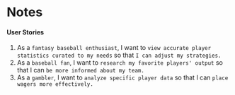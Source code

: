 # Notes

#### User Stories

1. As a ```fantasy baseball enthusiast```, I want to ```view accurate player statistics curated to my needs``` so that ```I can adjust my strategies.```
2. As a ```baseball fan```, I want to ```research my favorite players' output``` so that I can ```be more informed about my team.```
3. As a ```gambler```, I want to ```analyze specific player data``` so that I can ```place wagers more effectively.```
